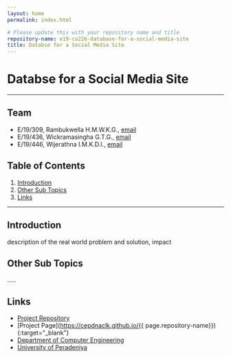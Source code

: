 ```yaml
---
layout: home
permalink: index.html

# Please update this with your repository name and title
repository-name: e19-co226-database-for-a-social-media-site
title: Databse for a Social Media Site
---
```


[comment]: # "This is the standard layout for the project, but you can clean this and use your own template"

# Databse for a Social Media Site

---

<!-- 
This is a sample image, to show how to add images to your page. To learn more options, please refer [this](https://projects.ce.pdn.ac.lk/docs/faq/how-to-add-an-image/)

![Sample Image](./images/sample.png)
 -->

## Team
-  E/19/309, Rambukwella H.M.W.K.G., [email](mailto:e19309@eng.pdn.ac.lk)
-  E/19/436, Wickramasingha G.T.G., [email](mailto:e19436@eng.pdn.ac.lk)
-  E/19/446, Wijerathna I.M.K.D.I., [email](mailto:e19446@eng.pdn.ac.lk)

## Table of Contents
1. [Introduction](#introduction)
2. [Other Sub Topics](#other-sub-topics)
3. [Links](#links)

---

## Introduction

 description of the real world problem and solution, impact

## Other Sub Topics

.....

## Links

- [Project Repository](https://github.com/cepdnaclk/e19-co226-database-for-a-social-media-site)
- [Project Page](https://cepdnaclk.github.io/{{ page.repository-name}}){:target="_blank"}
- [Department of Computer Engineering](http://www.ce.pdn.ac.lk/)
- [University of Peradeniya](https://eng.pdn.ac.lk/)


[//]: # (Please refer this to learn more about Markdown syntax)
[//]: # (https://github.com/adam-p/markdown-here/wiki/Markdown-Cheatsheet)
